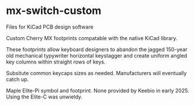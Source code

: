 # mx-switch-custom

Files for KiCad PCB design software

Custom Cherry MX footprints compatable with the native KiCad library.

These footprints allow keyboard designers to abandon the jagged 150-year old
mechanical typywriter horizontal keystagger and create uniform angled
key columns within straight rows of keys.

Subsitute common keycaps sizes as needed. Manufacturers will eventually catch up.

Maple Elite-Pi symbol and footprint. None provided by Keebio in early 2025. Using the Elite-C was unwieldy.
